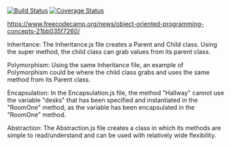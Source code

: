 [![Build Status](https://travis-ci.com/djr52/oop-hw.svg?branch=master)](https://travis-ci.com/djr52/oop-hw)
[![Coverage Status](https://coveralls.io/repos/github/djr52/oop-hw/badge.svg?branch=master)](https://coveralls.io/github/djr52/oop-hw?branch=master)

https://www.freecodecamp.org/news/object-oriented-programming-concepts-21bb035f7260/



Inheritance:
The Inheritance.js file creates a Parent and Child class. Using the super method, 
the child class can grab values from its parent class.

Polymorphism:
Using the same Inheritance file, an example of Polymorphism could be where the child class
grabs and uses the same method from its Parent class. 

Encapsulation:
In the Encapsulation.js file, the method "Hallway" cannot use the variable "desks" that has
been specified and instantiated in the "RoomOne" method, as the variable has been
encapsulated in the "RoomOne" method. 

Abstraction:
The Abstraction.js file creates a class in which its methods are simple to read/understand and can be used
with relatively wide flexibility.
